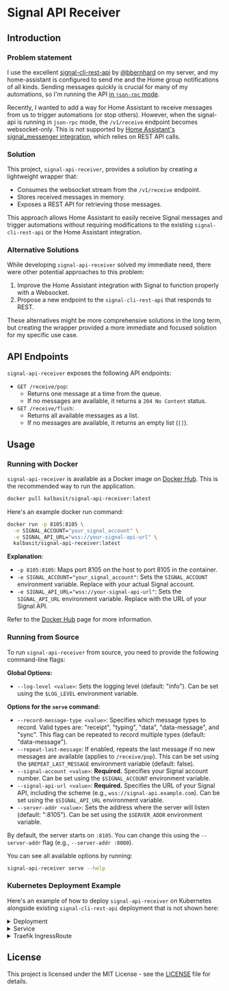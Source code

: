 # Signal API Receiver

## Introduction

### Problem statement

I use the excellent [signal-cli-rest-api] by [@bbernhard] on
my server, and my home-assistant is configured to send me and the Home group
notifications of all kinds. Sending messages quickly is crucial for many of my
automations, so I'm running the API [in `json-rpc` mode][exec-mode].

Recently, I wanted to add a way for Home Assistant to receive messages from us
to trigger automations (or stop others). However, when the signal-api is
running in `json-rpc` mode, the `/v1/receive` endpoint becomes websocket-only.
This is not supported by [Home Assistant's signal_messenger
integration][signal_messenger], which relies on REST API calls.

### Solution

This project, `signal-api-receiver`, provides a solution by creating a
lightweight wrapper that:

- Consumes the websocket stream from the `/v1/receive` endpoint.
- Stores received messages in memory.
- Exposes a REST API for retrieving those messages.

This approach allows Home Assistant to easily receive Signal messages and
trigger automations without requiring modifications to the existing
`signal-cli-rest-api` or the Home Assistant integration.

### Alternative Solutions

While developing `signal-api-receiver` solved my immediate need, there were
other potential approaches to this problem:

1. Improve the Home Assistant integration with Signal to function properly with a Websocket.
1. Propose a new endpoint to the `signal-cli-rest-api` that responds to REST.

These alternatives might be more comprehensive solutions in the long term, but
creating the wrapper provided a more immediate and focused solution for my
specific use case.

## API Endpoints

`signal-api-receiver` exposes the following API endpoints:

- `GET /receive/pop`:
  - Returns one message at a time from the queue.
  - If no messages are available, it returns a `204 No Content` status.
- `GET /receive/flush`:
  - Returns all available messages as a list.
  - If no messages are available, it returns an empty list (`[]`).

## Usage

### Running with Docker

`signal-api-receiver` is available as a Docker image on [Docker Hub]. This is the recommended way to run the application.

```bash
docker pull kalbasit/signal-api-receiver:latest
```

Here's an example docker run command:

```bash
docker run -p 8105:8105 \
  -e SIGNAL_ACCOUNT="your_signal_account" \
  -e SIGNAL_API_URL="wss://your-signal-api-url" \
  kalbasit/signal-api-receiver:latest
```

**Explanation**:

- `-p 8105:8105`: Maps port 8105 on the host to port 8105 in the container.
- `-e SIGNAL_ACCOUNT="your_signal_account"`: Sets the `SIGNAL_ACCOUNT` environment variable. Replace with your actual Signal account.
- `-e SIGNAL_API_URL="wss://your-signal-api-url"`: Sets the `SIGNAL_API_URL` environment variable. Replace with the URL of your Signal API.

Refer to the [Docker Hub] page for more information.

### Running from Source

To run `signal-api-receiver` from source, you need to provide the following command-line flags:

**Global Options:**

- `--log-level <value>`: Sets the logging level (default: "info"). Can be set using the `$LOG_LEVEL` environment variable.

**Options for the `serve` command:**

- `--record-message-type <value>`: Specifies which message types to record. Valid types are: "receipt", "typing", "data", "data-message", and "sync". This flag can be repeated to record multiple types (default: "data-message").
- `--repeat-last-message`: If enabled, repeats the last message if no new messages are available (applies to `/receive/pop`). This can be set using the `$REPEAT_LAST_MESSAGE` environment variable (default: false).
- `--signal-account <value>`: **Required.** Specifies your Signal account number. Can be set using the `$SIGNAL_ACCOUNT` environment variable.
- `--signal-api-url <value>`: **Required.** Specifies the URL of your Signal API, including the scheme (e.g., `wss://signal-api.example.com`). Can be set using the `$SIGNAL_API_URL` environment variable.
- `--server-addr <value>`: Sets the address where the server will listen (default: ":8105"). Can be set using the `$SERVER_ADDR` environment variable.

By default, the server starts on `:8105`. You can change this using the `--server-addr` flag (e.g., `--server-addr :8080`).

You can see all available options by running:

```bash
signal-api-receiver serve --help
```

### Kubernetes Deployment Example

Here's an example of how to deploy `signal-api-receiver` on Kubernetes alongside existing `signal-cli-rest-api` deployment that is not shown here:

<details>
<summary>Deployment</summary>

```yaml
apiVersion: apps/v1
kind: Deployment
metadata:
  name: signal-api-receiver
  labels:
    app: signal-receiver
    tier: api
spec:
  replicas: 1
  selector:
    matchLabels:
      app: signal-receiver
      tier: api
  template:
    metadata:
      labels:
        app: signal-receiver
        tier: api
    spec:
      containers:
        - image: kalbasit/signal-receiver:latest
          name: signal-receiver
          args:
            - /bin/signal-api-receiver
            - serve
            - --signal-api-url=ws://signal-api.ns.svc:8080
            - --signal-account=+19876543210
          ports:
            - containerPort: 8105
              name: receiver-web
          livenessProbe:
            httpGet:
              path: /healthz
              port: receiver-web
            initialDelaySeconds: 15
            periodSeconds: 20
          readinessProbe:
            httpGet:
              path: /healthz
              port: receiver-web
            initialDelaySeconds: 5
            periodSeconds: 10
```

</details>

<details>
<summary>Service</summary>

```yaml
apiVersion: v1
kind: Service
metadata:
  name: signal-api-receiver
  labels:
    app: signal-receiver
    tier: api
spec:
  type: ClusterIP
  ports:
    - name: receiver-web
      port: 8105
  selector:
    app: signal-receiver
    tier: api
```

</details>

<details>
<summary>Traefik IngressRoute</summary>

```yaml
apiVersion: traefik.containo.us/v1alpha1
kind: IngressRoute
metadata:
  name: signal-api
spec:
  entryPoints:
    - web
    - websecure
  routes:
    # This rule is for existing signal-cli-rest-api service that is not shown here.
    - kind: Rule
      match: Host(`signal-api.example.com`)
      priority: 10
      services:
        - name: signal-api
          port: http-web
    # The new rule for signal-api-receiver.
    - kind: Rule
      match: Host(`signal-api.example.com`) && Path(`/receive`)
      priority: 20
      services:
        - name: signal-api-receiver
          port: receiver-web
  tls:
    secretName: signal-api-tls
```

</details>

## License

This project is licensed under the MIT License - see the [LICENSE](/LICENSE) file for details.

[@bbernhard]: https://github.com/bbernhard
[docker hub]: https://hub.docker.com/r/kalbasit/signal-api-receiver
[exec-mode]: https://github.com/bbernhard/signal-cli-rest-api?tab=readme-ov-file#execution-modes
[signal-cli-rest-api]: https://github.com/bbernhard/signal-cli-rest-api
[signal_messenger]: https://www.home-assistant.io/integrations/signal_messenger/#sending-messages-to-signal-to-trigger-events
